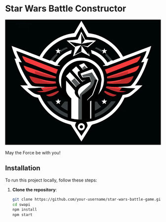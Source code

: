 # Star Wars Battle Constructor 

![Star Wars Battle Constructor](public/img.png)

May the Force be with you!

## Installation

To run this project locally, follow these steps:

1. **Clone the repository**:
   ```bash
   git clone https://github.com/your-username/star-wars-battle-game.git
   cd swapi
   npm install
   npm start
